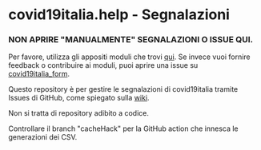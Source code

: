# covid19italia.help - Segnalazioni

### NON APRIRE "MANUALMENTE" SEGNALAZIONI O ISSUE QUI.

Per favore, utilizza gli appositi moduli che trovi [qui](https://www.covid19italia.help/segnala/). Se invece vuoi fornire feedback o contribuire ai moduli, puoi aprire una issue su [covid19italia_form](https://github.com/emergenzeHack/covid19italia_form).

Questo repository è per gestire le segnalazioni di covid19italia tramite Issues di GitHub, come spiegato sulla [wiki](https://github.com/emergenzeHack/covid19italia/wiki/Lavorare-sulle-segnalazioni).

Non si tratta di repository adibito a codice.

Controllare il branch "cacheHack" per la GitHub action che innesca le generazioni dei CSV.
